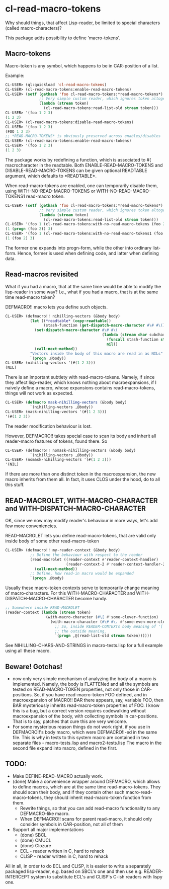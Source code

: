cl-read-macro-tokens
====================

Why should things, that affect Lisp-reader, be limited to special characters (called macro-characters)?

This package adds possibility to define 'macro-tokens'.

Macro-tokens
------------

Macro-token is any symbol, which happens to be in CAR-position of a list.

Example:
```lisp
CL-USER> (ql:quickload 'cl-read-macro-tokens)
CL-USER> (cl-read-macro-tokens:enable-read-macro-tokens)
CL-USER> (setf (gethash 'foo cl-read-macro-tokens:*read-macro-tokens*)
               ;; Very simple custom reader, which ignores token altogether
               (lambda (stream token)
                 (cl-read-macro-tokens:read-list-old stream token)))
CL-USER> '(foo 1 2 3)
(1 2 3)
CL-USER> (cl-read-macro-tokens:disable-read-macro-tokens)
CL-USER> '(foo 1 2 3)
(FOO 1 2 3)
;; *READ-MACRO-TOKENS* is obviously preserved across enables/disables
CL-USER> (cl-read-macro-tokens:enable-read-macro-tokens)
CL-USER> '(foo 1 2 3)
(1 2 3)
```
The package works by redefining a function, which is associated to #\( macrocharacter in the readtable.
Both ENABLE-READ-MACRO-TOKENS and DISABLE-READ-MACRO-TOKENS can be given optional READTABLE argument,
which defaults to \*READTABLE\*.

When read-macro-tokens are enabled, one can temporarily disable them, using
WITH-NO-READ-MACRO-TOKENS or WITH-NO-READ-MACRO-TOKENS1 read-macro token.

```lisp
CL-USER> (setf (gethash 'foo cl-read-macro-tokens:*read-macro-tokens*)
               ;; Very simple custom reader, which ignores token altogether
               (lambda (stream token)
                 (cl-read-macro-tokens:read-list-old stream token)))
CL-USER> '(foo 1 (cl-read-macro-tokens:with-no-read-macro-tokens (foo 2) 3))
(1 (progn (foo 2)) 3)
CL-USER> '(foo 1 (cl-read-macro-tokens:with-no-read-macro-tokens1 (foo 2) 3))
(1 (foo 2) 3)
```

The former one expands into progn-form, while the other into ordinary list-form.
Hence, former is used when defining code, and latter when defining data.

Read-macros revisited
---------------------

What if you had a macro, that at the same time would be able to modify the lisp-reader in some way?
I.e., what if you had a macro, that is at the same time read-macro token?

DEFMACRO!! macro lets you define such objects.

```lisp
CL-USER> (defmacro!! nihilling-vectors (&body body)
           (let ((*readtable* (copy-readtable))
                 (stash-function (get-dispatch-macro-character #\# #\()))
             (set-dispatch-macro-character #\# #\(
                                           (lambda (stream char subchar)
                                             (funcall stash-function stream char subchar)
                                             nil))
             (call-next-method))
           "Vectors inside the body of this macro are read in as NILs"
           `(progn ,@body))
CL-USER> (nihilling-vectors '(#(1 2 3)))
(NIL)
```

There is an important subtlety with read-macro-tokens. Namely, if since they affect
lisp-reader, which knows nothing about macroexpansions, if I naively define a macro,
whose expansions contains read-macro-tokens, things will not work as expected.

```lisp
CL-USER> (defmacro mask-nihilling-vectors (&body body)
           `(nihilling-vectors ,@body))
CL-USER> (mask-nihilling-vectors '(#(1 2 3)))
'(#(1 2 3))
```

The reader modification behaviour is lost.

However, DEFMACRO!! takes special case to scan its body and inherit all reader-macro
features of tokens, found there. So

```lisp
CL-USER> (defmacro!! nomask-nihilling-vectors (&body body)
           `(nihilling-vectors ,@body))
CL-USER> (nomask-nihilling-vectors '(#(1 2 3)))
'(NIL)
```

If there are more than one distinct token in the macroexpansion, the new macro inherits
from them all. In fact, it uses CLOS under the hood, do to all this stuff.

READ-MACROLET, WITH-MACRO-CHARACTER and WITH-DISPATCH-MACRO-CHARACTER
----------------------------------------------------------------------

OK, since we now may modify reader's behaviour in more ways, let's add few more conveniencies.

READ-MACROLET lets you define read-macro-tokens, that are valid only inside body of
some other read-macro-token

```lisp
CL-USER> (defmacro!! my-reader-context (&body body)
           ;; Define the behaviour with respect to the reader
           (read-macrolet ((reader-context #'reader-context-handler)
                           (reader-context-2 #'reader-context-handler-2))
             (call-next-method))
           ;; Define, how read-in macro would be expanded
           `(progn ,@body)
```

Usually these macro-token contexts serve to temporarily change meaning of macro-characters.
For this WITH-MACRO-CHARACTER and WITH-DISPATCH-MACRO-CHARACTER become handy.

```lisp
;; Somewhere inside READ-MACROLET
(reader-context (lambda (stream token)
                  (with-macro-character (#\[ #'some-clever-function)
                    (with-macro-character (#\# #\. #'some-even-more-clever-function)
                      ;; So, inside READER-CONTEXTs body meaning of '[' and '#.' would be different from
                      ;; the outside meaning.
                      `(progn ,@(read-list-old stream token))))))
```

See NIHILLING-CHARS-AND-STRINGS in macro-tests.lisp for a full example using all these macro.

Beware! Gotchas!
----------------

  - now only very simple mechanism of analyzing the body of a macro is implemented.
    Namely, the body is FLATTENed and all the symbols are tested on READ-MACRO-TOKEN properties,
    not only those in CAR-positions.
    So, if you have read-macro-token FOO defined, and in macroexpansion of
    MACRO!! BAR there appears, say, variable FOO, then BAR mysteriously inherits
    read-macro-token properties of FOO.
    I know this is a bug, but a correct version requires codewalking without macroexpansion of
    the body, with collecting symbols in car-positions.
    That is to say, patches that cure this are very welcome.
  - For some mysterious reason things do not work right, if you use
    in DEFMACRO!!'s body macro, which were DEFMACRO!!-ed in the same file.
    This is why in tests to this system macro are contained in two separate files - macro-tests.lisp
    and macro2-tests.lisp
    The macro in the second file expand into macro, defined in the first.
    

TODO:
-----

  - Make DEFINE-READ-MACRO actually work.
  - (done) Make a convenience wrapper around DEFMACRO, which allows to define macros,
    which are at the same time read-macro-tokens.
    They should scan their body, and if they contain other such macro-read-macro-tokens,
    they should inherit read-macro-token function from them.
    - Rewrite things, so that you can add read-macro functionality to any DEFMACRO-like macro.
    - When DEFMACRO!! scans for parent read-macro, it should only consider symbols in CAR-position, not
      all of them
  - Support all major implementations
    - (done) SBCL
    - (done) CMUCL
    - (done) Clozure
    - ECL - reader written in C, hard to rehack
    - CLISP - reader written in C, hard to rehack

All in all, in order to do ECL and CLISP, it is easier to write a separately packaged lisp-reader,
e.g. based on SBCL's one and then use e.g. READER-INTERCEPT system to substitute ECL's and CLISP's
C-ish readers with lispy one.
